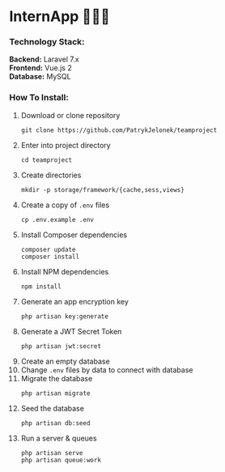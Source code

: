 # InternApp 👨🏼‍🎓 

### Technology Stack:
**Backend:** Laravel 7.x   
**Frontend:** Vue.js 2  
**Database:** MySQL
 
 
### How To Install:
1. Download or clone repository  
    ```
    git clone https://github.com/PatrykJelonek/teamproject
    ```
2. Enter into project directory 
    ```
    cd teamproject
    ```
3. Create directories
   ``` 
   mkdir -p storage/framework/{cache,sess,views} 
   ```
4. Create a copy of `.env` files
    ```
    cp .env.example .env
    ```
5. Install Composer dependencies  
    ``` 
    composer update
    composer install
    ```
6. Install NPM dependencies
    ```
    npm install
    ```
7. Generate an app encryption key
    ```
    php artisan key:generate
    ```
8. Generate a JWT Secret Token
    ```
   php artisan jwt:secret
   ```
9. Create an empty database
10. Change `.env` files by data to connect with database
11. Migrate the database
    ```
    php artisan migrate
    ```
12. Seed the database
    ```
    php artisan db:seed
    ```
13. Run a server & queues
    ```
    php artisan serve
    php artisan queue:work
    ```
